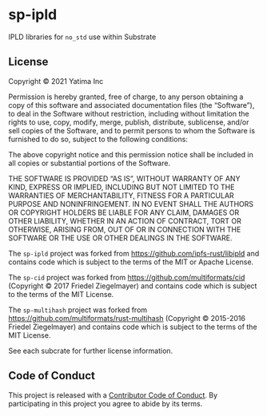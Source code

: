 # sp-ipld

IPLD libraries for `no_std` use within Substrate

## License

Copyright © 2021 Yatima Inc

Permission is hereby granted, free of charge, to any person obtaining a copy of
this software and associated documentation files (the “Software”), to deal in
the Software without restriction, including without limitation the rights to
use, copy, modify, merge, publish, distribute, sublicense, and/or sell copies of
the Software, and to permit persons to whom the Software is furnished to do so,
subject to the following conditions:

The above copyright notice and this permission notice shall be included in all
copies or substantial portions of the Software.

THE SOFTWARE IS PROVIDED “AS IS”, WITHOUT WARRANTY OF ANY KIND, EXPRESS OR
IMPLIED, INCLUDING BUT NOT LIMITED TO THE WARRANTIES OF MERCHANTABILITY, FITNESS
FOR A PARTICULAR PURPOSE AND NONINFRINGEMENT. IN NO EVENT SHALL THE AUTHORS OR
COPYRIGHT HOLDERS BE LIABLE FOR ANY CLAIM, DAMAGES OR OTHER LIABILITY, WHETHER
IN AN ACTION OF CONTRACT, TORT OR OTHERWISE, ARISING FROM, OUT OF OR IN
CONNECTION WITH THE SOFTWARE OR THE USE OR OTHER DEALINGS IN THE SOFTWARE.

The `sp-ipld` project was forked from https://github.com/ipfs-rust/libipld
and contains code which is subject to the terms of the MIT or Apache License.

The `sp-cid` project was forked from https://github.com/multiformats/cid
(Copyright © 2017 Friedel Ziegelmayer) and
contains code which is subject to the terms of the MIT License.

The `sp-multihash` project was forked from https://github.com/multiformats/rust-multihash
(Copyright © 2015-2016 Friedel Ziegelmayer) and 
contains code which is subject to the terms of the MIT License.

See each subcrate for further license information.

## Code of Conduct

This project is released with a [Contributor Code of
Conduct](CODE_OF_CONDUCT.md). By participating in this project you agree to abide by its
terms.

